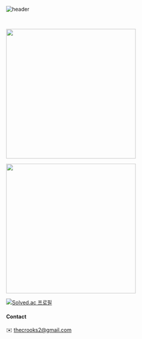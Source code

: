 <div align="leading">
  
![header](https://capsule-render.vercel.app/api?type=Soft&text=I've%20fallen%20down,%20but%20I'll%20rise%20above%20this%20doubt&fontColor=ffffff&color=0:555555,100:222222&height=70&section=header&animation=fadeIn&fontSize=15&fontAlignY=50)


<br>

[<img src="https://github.com/user-attachments/assets/9e22d5df-981b-4839-9351-dc61828cec85" width=350>](https://apps.apple.com/us/app/%EC%9A%B8%EB%8B%A4-%EC%9A%B0%EB%A6%AC%EB%93%A4%EC%9D%98-%EC%9D%BC%EA%B8%B0-%EB%8B%A4%EC%9D%B4%EC%96%B4%EB%A6%AC/id6738892165)

[<img src="https://github.com/user-attachments/assets/e7548ad1-c483-4bdf-8ad9-96e1a907d257" width=350>](https://zest-waterfall-98b.notion.site/da81436c73ba4e33956e915951f096fc?v=1250e41223834b619bbfe0f3f4dd5eb8&pvs=4)

[![Solved.ac
프로필](http://mazassumnida.wtf/api/generate_badge?boj=dertflag)](https://solved.ac/dertflag)

</div>

#### Contact
✉️ thecrooks2@gmail.com
